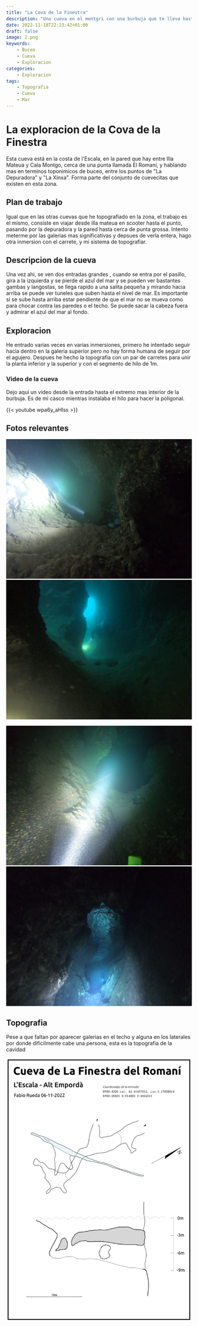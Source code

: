 ```yaml
---
title: "La Cova de la Finestra"
description: "Una cueva en el montgri con una burbuja que te lleva hasta mar abierto "
date: 2022-11-18T22:23:42+01:00
draft: false
image: 2.png
keywords:
    - Buceo
    - Cueva
    - Exploracion
categories:
    - Exploracion
tags:
    - Topografia
    - Cueva
    - Mar
---
```


# La exploracion de la Cova de la Finestra

Esta cueva está en la costa de l'Escala, en la pared que hay entre Illa Mateua y Cala Montgo, cerca de una punta llamada El Romaní, y hablando mas en terminos toponimicos de buceo, entre los puntos de "La Depuradora" y "La Xinxa". Forma parte del conjunto de cuevecitas que existen en esta zona. 

## Plan de trabajo

Igual que en las otras cuevas que he topografiado en la zona, el trabajo es el mismo, consiste en viajar desde illa mateua en scooter hasta el punto, pasando por la depuradora y la pared hasta cerca de punta grossa. Intento meterme por las galerias mas significativas y depsues de verla entera, hago otra inmersion con el carrete, y mi sistema de topografiar.

## Descripcion de la cueva

Una vez ahi, se ven dos entradas grandes , cuando se entra por el pasillo, gira a la izquierda y se pierde el azul del mar y se pueden ver bastantes gambas y langostas, se llega rapido a una salita pequeña y mirando hacia arriba se puede ver tuneles que suben hasta el nivel de mar. Es importante si se sube hasta arriba estar pendiente de que el mar no se mueva como para chocar contra las paredes o el techo. Se puede sacar la cabeza fuera y admirar el azul del mar al fondo.

## Exploracion

He entrado varias veces en varias inmersiones, primero he intentado seguir hacia dentro en la galeria superior pero no hay forma humana de seguir por el agujero. Despues he hecho la topografia con un par de carretes para unir la planta inferior y la superior y con el segmento de hilo de 1m.

### Video de la cueva

Dejo aqui un video desde la entrada hasta el extremo mas interior de la burbuja. Es de mi casco mientras instalaba el hilo para hacer la poligonal.

{{< youtube wpa6y_aHlss >}}


## Fotos relevantes
![El tunel inferior visto desde la parte de arriba](1.webp)
![Foto volviendo por la galeria inferior donde se pueden ver las dos entradas](2.webp)

![Vista del pozo que comunica con la galeria inferior](3.webp)
![Antes de sacar la cabeza en la lamina de agua](4.webp)

## Topografia

Pese a que faltan por aparecer galerias en el techo y alguna en los laterales por donde dificilmente cabe una persona, esta es la topografia de la cavidad

![Topografia de la cova de la finestra del romaní](topo.png)
